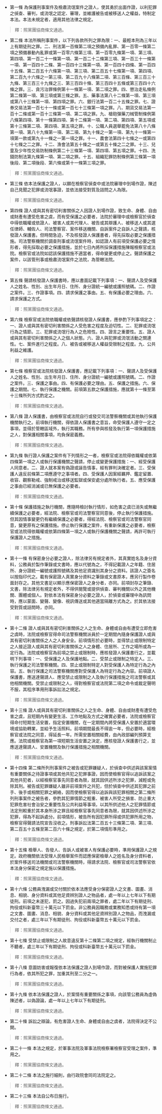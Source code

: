 * 第一條 為保護刑事案件及檢肅流氓案件之證人，使其勇於出面作證，以利犯罪之偵查、審判，或流氓之認定、審理，並維護被告或被移送人之權益，特制定本法。本法未規定者，適用其他法律之規定。

> 釋：照黨團協商條文通過。

* 第二條 本法所稱刑事案件，以下列各款所列之罪為限：一、最輕本刑為三年以上有期徒刑之罪。二、刑法第一百條第二項之預備內亂罪、第一百零一條第二項之預備暴動內亂罪或第一百零六條第三項、第一百零九條第一項、第三項、第四項、第一百二十一條第一項、第一百二十二條第三項、第一百三十一條第一項、第一百四十二條、第一百四十三條第一項、第一百四十四條、第一百四十五條、第二百五十六條第一項、第三項、第二百五十七條第一項、第四項、第二百九十六條之一第三項、第二百九十八條第二項、第三百條、第三百三十九條、第三百三十九條之三、第三百四十條、第三百四十五條或第三百四十六條之罪。三、貪污治罪條例第十一條第一項、第二項之罪。四、懲治走私條例第二條第一項、第三項或第三條之罪。五、藥事法第八十二條第一項、第三項或第八十三條第一項、第四項之罪。六、銀行法第一百二十五條之罪。七、證券交易法第一百七十一條或第一百七十三條第一項之罪。八、期貨交易法第一百十二條或第一百十三條第一項、第二項之罪。九、槍砲彈藥刀械管制條例第八條第四項、第十一條第四項、第十二條第一項、第二項、第四項、第五項或第十三條第二項、第四項、第五項之罪。十、公職人員選舉罷免法第八十八條第一項、第八十九條第一項、第二項、第九十條之一第一項、第九十一條第一項第一款或第九十一條之一第一項之罪。十一、農會法第四十七條之一或第四十七條之二之罪。十二、漁會法第五十條之一或第五十條之二之罪。十三、兒童及少年性交易防制條例第二十三條第一項、第四項、第五項之罪。十四、洗錢防制法第九條第一項、第二項之罪。十五、組織犯罪防制條例第三條第一項後段、第二項後段、第六條或第十一條第三項之罪。

> 釋：照黨團協商條文通過。

* 第三條 依本法保護之證人，以願在檢察官偵查中或法院審理中到場作證，陳述自己見聞之犯罪或流氓事證，並依法接受對質及詰問之人為限。

> 釋：照黨團協商條文通過。

* 第四條 證人或與其有密切利害關係之人因證人到場作證，致生命、身體、自由或財產有遭受危害之虞，而有受保護之必要者，法院於審理中或檢察官於偵查中得依職權或依證人、被害人或其代理人、被告或其辯護人、被移送人或其選任律師、輔佐人、司法警察官、案件移送機關、自訴案件之自訴人之聲請，核發證人保護書。但時間急迫，不及核發證人保護書者，得先採取必要之保護措施。司法警察機關於調查刑事或流氓案件時，如認證人有前項受保護必要之情形者，得先採取必要之保護措施，並於七日內將所採保護措施陳報檢察官或法院。檢察官或法院如認該保護措施不適當者，得命變更或停止之。聲請保護之案件，以該管刑事或檢肅流氓案件之法院，為管轄法院。

> 釋：照黨團協商條文通過。

* 第五條 聲請核發證人保護書時，應以書面記載下列事項：一、聲請人及受保護人之姓名、性別、出生年月日、住所、身分證統一編號或護照號碼。二、作證之案件。三、作證事項。四、請求保護之事由。五、有保護必要之理由。六、請求保護之方式。

> 釋：照黨團協商條文通過。

* 第六條 檢察官或法院依職權或依聲請核發證人保護書，應參酌下列事項定之：一、證人或與其有密切利害關係之人受危害之程度及迫切性。二、犯罪或流氓行為之情節。三、犯罪或流氓行為人之危險性。四、證言之重要性。五、證人或與其有密切利害關係之人之個人狀態。六、證人與犯罪或流氓活動之關連性。七、案件進行之程度。八、被告或被移送人權益受限制之程度。九、公共利益之維護。

> 釋：照黨團協商條文通過。

* 第七條 檢察官或法院核發證人保護書，應記載下列事項：一、聲請人及受保護人之姓名、性別、出生年月日、住所、身分證統一編號或護照號碼。二、作證之案件。三、保護之事由。四、有保護必要之理由。五、保護之措施。六、保護之期間。七、執行保護之機關。前項第五款之保護措施，應就第十一條至第十三條所列方式酌定之。

> 釋：照黨團協商條文通過。

* 第八條 證人保護書，由檢察官或法院自行或發交司法警察機關或其他執行保護機關執行之。前項執行機關，得依證人保護書之意旨，命受保護人遵守一定之事項，並得於管轄區域外，執行其職務。所有參與核發及執行第一項保護措施之人，對保護相關事項，均負保密義務。

> 釋：照黨團協商條文通過。

* 第九條 執行證人保護之案件有下列情形之一者，檢察官或法院得依職權或依第四條第一項之人或執行保護機關之聲請，停止或變更保護措施：一、經受保護人同意者。二、證人就本案有偽證或誣告情事，經有罪判決確定者。三、受保護人違反前條第二項應遵守之事項者。四、受保護人因案經羈押、鑑定留置、收容、觀察勒戒、強制戒治或移送監獄或保安處分處所執行者。五、應受保護之事由已經消滅或已無保護之必要者。

> 釋：照黨團協商條文通過。

* 第十條 保護措施之執行機關，應隨時檢討執行情形，如危害之虞已消失或無繼續保護之必要者，經法院、檢察官或司法警察官同意後，停止執行保護措施。但其因情事變更仍有繼續保護之必要者，得經法院、檢察官或司法警察官同意，變更原有之保護措施。停止執行保護之案件，有重新保護之必要者，檢察官或法院得依職權或依第四條第一項之人或執行保護機關之聲請，再許可執行保護證人之措施。

> 釋：照黨團協商條文通過。

* 第十一條 有保密身分必要之證人，除法律另有規定者外，其真實姓名及身分資料，公務員於製作筆錄或文書時，應以代號為之，不得記載證人之年籍、住居所、身分證統一編號或護照號碼及其他足資識別其身分之資料。該證人之簽名以按指印代之。載有保密證人真實身分資料之筆錄或文書原本，應另行製作卷面封存之。其他文書足以顯示應保密證人之身分者，亦同。前項封存之筆錄、文書，除法律另有規定者外，不得供閱覽或提供偵查、審判機關以外之其他機關、團體或個人。對依本法有保密身分必要之證人，於偵查或審理中為訊問時，應以蒙面、變聲、變像、視訊傳送或其他適當隔離方式為之。於其依法接受對質或詰問時，亦同。

> 釋：照黨團協商條文通過。

* 第十二條 證人或與其有密切利害關係之人之生命、身體或自由有遭受立即危害之虞時，法院或檢察官得命司法警察機關派員於一定期間內隨身保護證人或與其有密切利害關係之人之人身安全。前項情形於必要時，並得禁止或限制特定之人接近證人或與其有密切利害關係之人之身體、住居所、工作之場所或為一定行為。法院或檢察官為前項之禁止或限制時，應核發證人保護書行之，並載明下列事項：一、受保護之人及保護地點。二、受禁止或限制之特定人。三、執行保護之司法警察機關。四、禁止或限制特定人對受保護人為特定行為之內容。五、執行保護之司法警察機關應對受保護人為特定行為之內容。前項證人保護書，應送達聲請人、應受禁止或限制之人及執行保護措施之司法警察或其他相關機關。受禁止或限制之人，得對檢察官或法院第二項之命令或裁定聲明不服，其程序準用刑事訴訟法之規定。

> 釋：照黨團協商條文通過。

* 第十三條 證人或與其有密切利害關係之人之生命、身體、自由或財產有遭受危害之虞，且短期內有變更生活、工作地點及方式之確實必要者，法院或檢察官得命付短期生活安置，指定安置機關，在一定期間內將受保護人安置於適當環境或協助轉業，並給予生活照料。前項期間最長不得逾一年，但必要時，經檢察官或法院之同意，得延長一年。所需安置相關經費，由內政部編列預算支應。法院或檢察官為第一項短期生活安置之決定，應核發證人保護書行之，並應送達聲請人、安置機關及執行保護措施之相關機關。

> 釋：照黨團協商條文通過。

* 第十四條 第二條所列刑事案件之被告或犯罪嫌疑人，於偵查中供述與該案案情有重要關係之待證事項或其他共犯之犯罪事證，因而使檢察官得以追訴該案之其他共犯者，以經檢察官事先同意者為限，就其因供述所涉之犯罪，減輕或免除其刑。被告或犯罪嫌疑人雖非前項案件之共犯，但於偵查中供述其犯罪之前手、後手或相關犯罪之網絡，因而使檢察官得以追訴與該犯罪相關之第二條所列刑事案件之被告者，參酌其犯罪情節之輕重、被害人所受之損害、防止重大犯罪危害社會治安之重要性及公共利益等事項，以其所供述他人之犯罪情節或法定刑較重於其本身所涉之罪且經檢察官事先同意者為限，就其因供述所涉之犯罪，得為不起訴處分。前項情形，被告所有因犯罪所得或供犯罪所用之物，檢察官得聲請法院宣告沒收之。刑事訴訟法第二百五十三條第二項、第三項、第二百五十五條至第二百六十條之規定，於第二項情形準用之。

> 釋：照黨團協商條文通過。

* 第十五條 檢舉人、告發人、告訴人或被害人有保護必要時，準用保護證人之規定。政府機關依法受理人民檢舉案件而認應保密檢舉人之姓名及身分資料者，於案件移送司法機關或司法警察機關時，得請求法院、檢察官或司法警察官依本法身分保密之規定施以保護措施。

> 釋：照黨團協商條文通過。

* 第十六條 公務員洩漏或交付關於依本法應受身分保密證人之文書、圖畫、消息、相貌、身分資料或其他足資辨別證人之物品者，處一年以上七年以下有期徒刑。前項之未遂犯，罰之。因過失犯前兩項之罪者，處二年以下有期徒刑、拘役或科新臺幣三十萬元以下罰金。非公務員因職務或業務知悉或持有第一項之文書、圖畫、消息、相貌、身分資料或其他足資辨別證人之物品，而洩漏或交付之者，處三年以下有期徒刑、拘役或科新臺幣五十萬元以下罰金。

> 釋：照黨團協商條文通過。

* 第十七條 受禁止或限制之人故意違反第十二條第二項之規定，經執行機關制止不聽者，處三年以下有期徒刑、拘役或科新臺幣五十萬元以下罰金。

> 釋：照黨團協商條文通過。

* 第十八條 意圖妨害或報復依本法保護之證人到場作證，而對被保護人實施犯罪行為者，依其所犯之罪，加重其刑至二分之一。

> 釋：照黨團協商條文通過。

* 第十九條 依本法保護之證人，於案情有重要關係之事項，向該管公務員為虛偽陳述者，以偽證論，處一年以上七年以下有期徒刑。

> 釋：照黨團協商條文通過。

* 第二十條 訴訟之辯論，有危害證人生命、身體或自由之虞者，法院得決定不公開。

> 釋：照黨團協商條文通過。

* 第二十一條 本法之規定，於軍事法院及軍事法院檢察署檢察官受理之案件，準用之。

> 釋：照黨團協商條文通過。

* 第二十二條 本法之施行細則，由行政院會同司法院定之。

> 釋：照黨團協商條文通過。

* 第二十三條 本法自公布日施行。

> 釋：照黨團協商條文通過。

